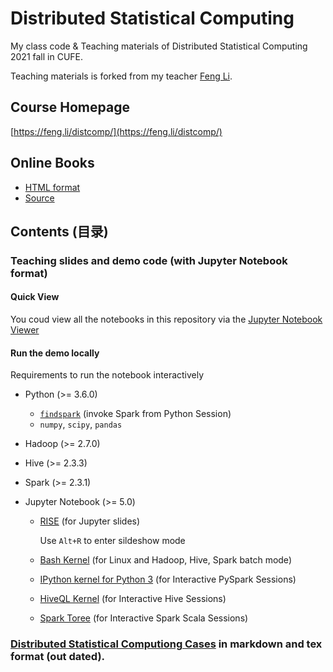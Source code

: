 # Distributed Statistical Computing

My class code & Teaching materials of Distributed Statistical Computing 2021 fall in CUFE.

Teaching materials is forked from my teacher [Feng Li](https://github.com/feng-li/Distributed-Statistical-Computing).
    

## Course Homepage

   [https://feng.li/distcomp/](https://feng.li/distcomp/)

## Online Books

- [HTML format](https://feng.li/files/distcompbook)
- [Source](https://github.com/feng-li/distcompbook)

## Contents (目录)

### Teaching slides and demo code (with Jupyter Notebook format)

#### Quick View

You coud view all the notebooks in this repository via the [Jupyter Notebook Viewer](https://nbviewer.jupyter.org/github/feng-li/Distributed-Statistical-Computing)

#### Run the demo locally
Requirements to run the notebook interactively

- Python (>= 3.6.0)
  - [`findspark`](https://github.com/minrk/findspark) (invoke Spark from Python Session)
  - `numpy`, `scipy`, `pandas`

- Hadoop (>= 2.7.0)
- Hive   (>= 2.3.3)
- Spark  (>= 2.3.1)

- Jupyter Notebook (>= 5.0)

    - [RISE](https://github.com/damianavila/RISE) (for Jupyter slides)

        Use `Alt+R` to enter sildeshow mode

    - [Bash Kernel](https://github.com/takluyver/bash_kernel) (for Linux and Hadoop, Hive, Spark batch mode)
    - [IPython kernel for Python 3](https://ipython.readthedocs.io/en/latest/install/kernel_install.html) (for Interactive PySpark Sessions)
    - [HiveQL Kernel](https://github.com/EDS-APHP/HiveQLKernel) (for Interactive Hive Sessions)
    - [Spark Toree](https://toree.apache.org/docs/current/user/quick-start/) (for Interactive Spark Scala Sessions)

### [Distributed Statistical Computiong Cases](https://github.com/feng-li/Distributed-Statistical-Computing/tree/master/book-examples) in markdown and tex format  (out dated).
